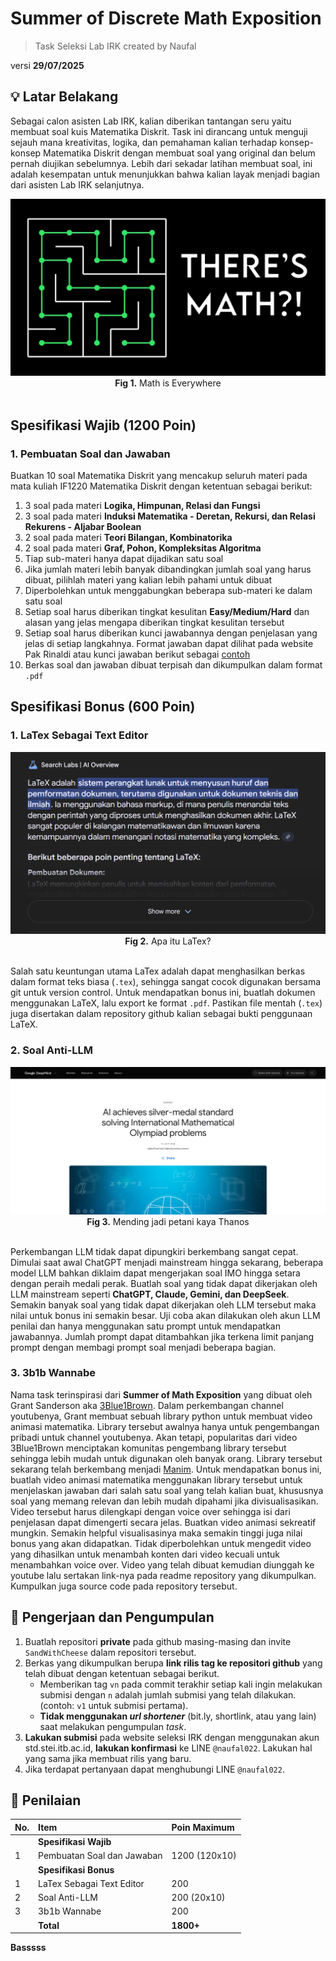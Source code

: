 # Summer of Discrete Math Exposition
> Task Seleksi Lab IRK created by Naufal

versi **29/07/2025**

## 💡 Latar Belakang
Sebagai calon asisten Lab IRK, kalian diberikan tantangan seru yaitu membuat soal kuis Matematika Diskrit. Task ini dirancang untuk menguji sejauh mana kreativitas, logika, dan pemahaman kalian terhadap konsep-konsep Matematika Diskrit dengan membuat soal yang original dan belum pernah diujikan sebelumnya. Lebih dari sekadar latihan membuat soal, ini adalah kesempatan untuk menunjukkan bahwa kalian layak menjadi bagian dari asisten Lab IRK selanjutnya.

<div align=center>
<img src="./img/1.jpg">
<br>
  <b>Fig 1.</b> Math is Everywhere
<br>
</div>

<br>

## Spesifikasi Wajib (1200 Poin)

### 1. Pembuatan Soal dan Jawaban

Buatkan 10 soal Matematika Diskrit yang mencakup seluruh materi pada mata kuliah IF1220 Matematika Diskrit dengan ketentuan sebagai berikut:
1) 3 soal pada materi **Logika, Himpunan, Relasi dan Fungsi**
2) 3 soal pada materi **Induksi Matematika - Deretan, Rekursi, dan Relasi Rekurens - Aljabar Boolean**
3) 2 soal pada materi **Teori Bilangan, Kombinatorika**
4) 2 soal pada materi **Graf, Pohon, Kompleksitas Algoritma**
5) Tiap sub-materi hanya dapat dijadikan satu soal
6) Jika jumlah materi lebih banyak dibandingkan jumlah soal yang harus dibuat, pilihlah materi yang kalian lebih pahami untuk dibuat
7) Diperbolehkan untuk menggabungkan beberapa sub-materi ke dalam satu soal
8) Setiap soal harus diberikan tingkat kesulitan **Easy/Medium/Hard** dan alasan yang jelas mengapa diberikan tingkat kesulitan tersebut
9) Setiap soal harus diberikan kunci jawabannya dengan penjelasan yang jelas di setiap langkahnya. Format jawaban dapat dilihat pada website Pak Rinaldi atau kunci jawaban berikut sebagai [contoh](https://informatika.stei.itb.ac.id/~rinaldi.munir/Matdis/2024-2025-2/Solusi-Kuis-1-IF1220-2025.pdf)
10) Berkas soal dan jawaban dibuat terpisah dan dikumpulkan dalam format `.pdf`

## Spesifikasi Bonus (600 Poin)

### 1. LaTex Sebagai Text Editor

<div align=center>
<img src="./img/2.png">
<br>
  <b>Fig 2.</b> Apa itu LaTex?
<br>
</div>

<br>

Salah satu keuntungan utama LaTex adalah dapat menghasilkan berkas dalam format teks biasa (`.tex`), sehingga sangat cocok digunakan bersama git untuk version control. Untuk mendapatkan bonus ini, buatlah dokumen menggunakan LaTeX, lalu export ke format `.pdf`. Pastikan file mentah (`.tex`) juga disertakan dalam repository github kalian sebagai bukti penggunaan LaTeX.

### 2. Soal Anti-LLM

<div align=center>
<img src="./img/3.png">
<br>
  <b>Fig 3.</b> Mending jadi petani kaya Thanos
<br>
</div>

<br>

Perkembangan LLM tidak dapat dipungkiri berkembang sangat cepat. Dimulai saat awal ChatGPT menjadi mainstream hingga sekarang, beberapa model LLM bahkan diklaim dapat mengerjakan soal IMO hingga setara dengan peraih medali perak. Buatlah soal yang tidak dapat dikerjakan oleh LLM mainstream seperti **ChatGPT, Claude, Gemini, dan DeepSeek**. Semakin banyak soal yang tidak dapat dikerjakan oleh LLM tersebut maka nilai untuk bonus ini semakin besar. Uji coba akan dilakukan oleh akun LLM penilai dan hanya menggunakan satu prompt untuk mendapatkan jawabannya. Jumlah prompt dapat ditambahkan jika terkena limit panjang prompt dengan membagi prompt soal menjadi beberapa bagian.

### 3. 3b1b Wannabe

Nama task terinspirasi dari **Summer of Math Exposition** yang dibuat oleh Grant Sanderson aka [3Blue1Brown](https://www.youtube.com/@3blue1brown). Dalam perkembangan channel youtubenya, Grant membuat sebuah library python untuk membuat video animasi matematika. Library tersebut awalnya hanya untuk pengembangan pribadi untuk channel youtubenya. Akan tetapi, popularitas dari video 3Blue1Brown menciptakan komunitas pengembang library tersebut sehingga lebih mudah untuk digunakan oleh banyak orang. Library tersebut sekarang telah berkembang menjadi [Manim](https://docs.manim.community/en/stable/). Untuk mendapatkan bonus ini, buatlah video animasi matematika menggunakan library tersebut untuk menjelaskan jawaban dari salah satu soal yang telah kalian buat, khususnya soal yang memang relevan dan lebih mudah dipahami jika divisualisasikan. Video tersebut harus dilengkapi dengan voice over sehingga isi dari penjelasan dapat dimengerti secara jelas. Buatkan video animasi sekreatif mungkin. Semakin helpful visualisasinya maka semakin tinggi juga nilai bonus yang akan didapatkan. Tidak diperbolehkan untuk mengedit video yang dihasilkan untuk menambah konten dari video kecuali untuk menambahkan voice over. Video yang telah dibuat kemudian diunggah ke youtube lalu sertakan link-nya pada readme repository yang dikumpulkan. Kumpulkan juga source code pada repository tersebut. 

## 📂 Pengerjaan dan Pengumpulan
1. Buatlah repositori **private** pada github masing-masing dan invite `SandWithCheese` dalam repositori tersebut.
2. Berkas yang dikumpulkan berupa **link rilis tag ke repositori github** yang telah dibuat dengan ketentuan sebagai berikut.
    - Memberikan tag `vn` pada commit terakhir setiap kali ingin melakukan submisi dengan `n` adalah jumlah submisi yang telah dilakukan. (contoh: `v1` untuk submisi pertama).
    - **Tidak menggunakan *url shortener*** (bit.ly, shortlink, atau yang lain) saat melakukan pengumpulan *task*.
3. **Lakukan submisi** pada website seleksi IRK dengan menggunakan akun std.stei.itb.ac.id, **lakukan konfirmasi** ke LINE `@naufal022`. Lakukan hal yang sama jika membuat rilis yang baru.
4. Jika terdapat pertanyaan dapat menghubungi LINE `@naufal022`.

## 📌 Penilaian

| No. | Item                     | Poin Maximum |
| :-- | :----------------------- | :----------- |
|     | **Spesifikasi Wajib**    |              |
| 1   | Pembuatan Soal dan Jawaban        | 1200 (120x10)          |
|     | **Spesifikasi Bonus**    |              |
| 1   | LaTex Sebagai Text Editor   | 200          |
| 2   | Soal Anti-LLM   | 200 (20x10)          |
| 3   | 3b1b Wannabe         | 200          |
|     | **Total**                | **1800+**    |

**Basssss**
